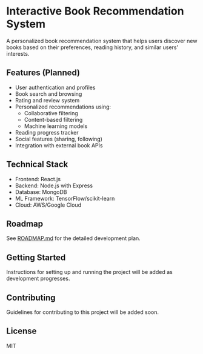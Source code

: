 # Interactive Book Recommendation System

A personalized book recommendation system that helps users discover new books based on their preferences, reading history, and similar users' interests.

## Features (Planned)

- User authentication and profiles
- Book search and browsing
- Rating and review system
- Personalized recommendations using:
  - Collaborative filtering
  - Content-based filtering
  - Machine learning models
- Reading progress tracker
- Social features (sharing, following)
- Integration with external book APIs

## Technical Stack

- Frontend: React.js
- Backend: Node.js with Express
- Database: MongoDB
- ML Framework: TensorFlow/scikit-learn
- Cloud: AWS/Google Cloud

## Roadmap

See [ROADMAP.md](ROADMAP.md) for the detailed development plan.

## Getting Started

Instructions for setting up and running the project will be added as development progresses.

## Contributing

Guidelines for contributing to this project will be added soon.

## License

MIT 